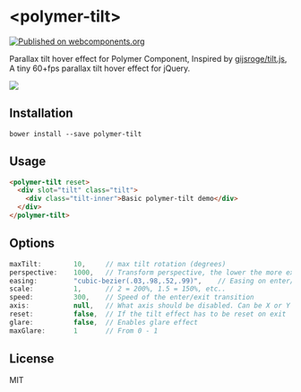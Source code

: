 # \<polymer-tilt\>

[![Published on webcomponents.org](https://img.shields.io/badge/webcomponents.org-published-blue.svg)](https://www.webcomponents.org/element/YingshanDeng/polymer-tilt)

Parallax tilt hover effect for Polymer Component, Inspired by [gijsroge/tilt.js](https://github.com/gijsroge/tilt.js), A tiny 60+fps parallax tilt hover effect for jQuery.

![](http://7vikhl.com1.z0.glb.clouddn.com/polymer-tilt.gif)

## Installation
```
bower install --save polymer-tilt
```

## Usage
<!--
```
<custom-element-demo>
  <template>
  <link rel="import" href="polymer-tilt.html">
  <style is="custom-style" include="demo-pages-shared-styles">
    .tilt {
      position: relative;
      display: block;
      width: 100%;
      height: 200px;
      background-color: #08AEEA;
      background-image: linear-gradient(to top, #08AEEA 0%, #2AF598 100%);
      transform-style: preserve-3d;
    }
    .tilt-inner {
      position: absolute;
      top: 50%;
      left: 50%;
      color: white;
      font-size: 20px;
      transform: translateZ(50px) translateY(-50%) translateX(-50%);
    }
  </style>
  <next-code-block></next-code-block>
  </template>
</custom-element-demo>
```
-->
```html
<polymer-tilt reset>
  <div slot="tilt" class="tilt">
    <div class="tilt-inner">Basic polymer-tilt demo</div>
  </div>
</polymer-tilt>
```

## Options
```js
maxTilt:        10,     // max tilt rotation (degrees)
perspective:    1000,   // Transform perspective, the lower the more extreme the tilt gets
easing:         "cubic-bezier(.03,.98,.52,.99)",    // Easing on enter/exit
scale:          1,      // 2 = 200%, 1.5 = 150%, etc..
speed:          300,    // Speed of the enter/exit transition
axis:           null,   // What axis should be disabled. Can be X or Y
reset:          false,  // If the tilt effect has to be reset on exit
glare:          false,  // Enables glare effect
maxGlare:       1       // From 0 - 1
```

## License
MIT